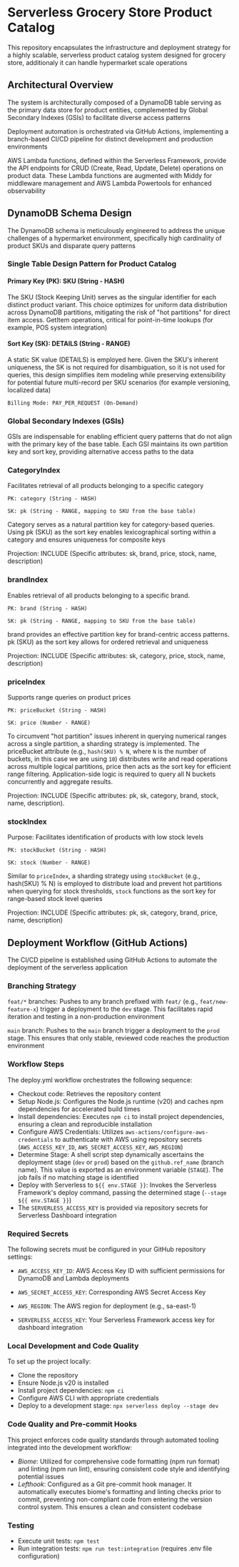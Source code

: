 # Serverless Grocery Store Product Catalog
This repository encapsulates the infrastructure and deployment strategy for a highly scalable, serverless product catalog system designed for grocery store, additionaly it can handle hypermarket scale operations

## Architectural Overview
The system is architecturally composed of a DynamoDB table serving as the primary data store for product entities, complemented by Global Secondary Indexes (GSIs) to facilitate diverse access patterns

Deployment automation is orchestrated via GitHub Actions, implementing a branch-based CI/CD pipeline for distinct development and production environments

AWS Lambda functions, defined within the Serverless Framework, provide the API endpoints for CRUD (Create, Read, Update, Delete) operations on product data. These Lambda functions are augmented with Middy for middleware management and AWS Lambda Powertools for enhanced observability

## DynamoDB Schema Design
The DynamoDB schema is meticulously engineered to address the unique challenges of a hypermarket environment, specifically high cardinality of product SKUs and disparate query patterns

### Single Table Design Pattern for Product Catalog
#### Primary Key (PK): SKU (String - HASH)

The SKU (Stock Keeping Unit) serves as the singular identifier for each distinct product variant. This choice optimizes for uniform data distribution across DynamoDB partitions, mitigating the risk of "hot partitions" for direct item access. GetItem operations, critical for point-in-time lookups (for example, POS system integration)

#### Sort Key (SK): DETAILS (String - RANGE)

A static SK value (DETAILS) is employed here.
Given the SKU's inherent uniqueness, the SK is not required for disambiguation, so it is not used for queries, this design simplifies item modeling while preserving extensibility for potential future multi-record per SKU scenarios (for example versioning, localized data)

`Billing Mode: PAY_PER_REQUEST (On-Demand)`


### Global Secondary Indexes (GSIs)
GSIs are indispensable for enabling efficient query patterns that do not align with the primary key of the base table. Each GSI maintains its own partition key and sort key, providing alternative access paths to the data

### CategoryIndex

Facilitates retrieval of all products belonging to a specific category

`PK: category (String - HASH)`

`SK: pk (String - RANGE, mapping to SKU from the base table)`

Category serves as a natural partition key for category-based queries. Using pk (SKU) as the sort key enables lexicographical sorting within a category and ensures uniqueness for composite keys

Projection: INCLUDE (Specific attributes: sk, brand, price, stock, name, description)

### brandIndex

Enables retrieval of all products belonging to a specific brand.

`PK: brand (String - HASH)`

`SK: pk (String - RANGE, mapping to SKU from the base table)`

brand provides an effective partition key for brand-centric access patterns. pk (SKU) as the sort key allows for ordered retrieval and uniqueness

Projection: INCLUDE (Specific attributes: sk, category, price, stock, name, description)

### priceIndex

Supports range queries on product prices

`PK: priceBucket (String - HASH)`

`SK: price (Number - RANGE)`

To circumvent "hot partition" issues inherent in querying numerical ranges across a single partition, a sharding strategy is implemented.
The priceBucket attribute (e.g., `hash(SKU) % N`, where `N` is the number of buckets, in this case we are using `10`) distributes write and read operations across multiple logical partitions, price then acts as the sort key for efficient range filtering. Application-side logic is required to query all N buckets concurrently and aggregate results.

Projection: INCLUDE (Specific attributes: pk, sk, category, brand, stock, name, description).

### stockIndex

Purpose: Facilitates identification of products with low stock levels

`PK: stockBucket (String - HASH)`

`SK: stock (Number - RANGE)`

Similar to `priceIndex`, a sharding strategy using `stockBucket` (e.g., hash(SKU) % N) is employed to distribute load and prevent hot partitions when querying for stock thresholds, `stock` functions as the sort key for range-based stock level queries

Projection: INCLUDE (Specific attributes: pk, sk, category, brand, price, name, description)

## Deployment Workflow (GitHub Actions)
The CI/CD pipeline is established using GitHub Actions to automate the deployment of the serverless application

### Branching Strategy
`feat/*` branches: Pushes to any branch prefixed with `feat/` (e.g., `feat/new-feature-x`) trigger a deployment to the `dev` stage. This facilitates rapid iteration and testing in a non-production environment

`main` branch: Pushes to the `main` branch trigger a deployment to the `prod` stage. This ensures that only stable, reviewed code reaches the production environment

### Workflow Steps
The deploy.yml workflow orchestrates the following sequence:
- Checkout code: Retrieves the repository content
- Setup Node.js: Configures the Node.js runtime (v20) and caches npm dependencies for accelerated build times
- Install dependencies: Executes `npm ci` to install project dependencies, ensuring a clean and reproducible installation
- Configure AWS Credentials: Utilizes `aws-actions/configure-aws-credentials` to authenticate with AWS using repository secrets (`AWS_ACCESS_KEY_ID`, `AWS_SECRET_ACCESS_KEY`, `AWS_REGION`)
- Determine Stage: A shell script step dynamically ascertains the deployment stage (`dev` or `prod`) based on the `github.ref_name` (branch name). This value is exported as an environment variable (`STAGE`). The job fails if no matching stage is identified
- Deploy with Serverless to `${{ env.STAGE }}`: Invokes the Serverless Framework's deploy command, passing the determined stage (`--stage ${{ env.STAGE }}`)
- The `SERVERLESS_ACCESS_KEY` is provided via repository secrets for Serverless Dashboard integration

### Required Secrets
The following secrets must be configured in your GitHub repository settings:

- `AWS_ACCESS_KEY_ID`: AWS Access Key ID with sufficient permissions for DynamoDB and Lambda deployments

- `AWS_SECRET_ACCESS_KEY`: Corresponding AWS Secret Access Key

- `AWS_REGION`: The AWS region for deployment (e.g., sa-east-1)

- `SERVERLESS_ACCESS_KEY`: Your Serverless Framework access key for dashboard integration

### Local Development and Code Quality
To set up the project locally:

- Clone the repository
- Ensure Node.js v20 is installed
- Install project dependencies: `npm ci`
- Configure AWS CLI with appropriate credentials
- Deploy to a development stage: `npx serverless deploy --stage dev`

### Code Quality and Pre-commit Hooks
This project enforces code quality standards through automated tooling integrated into the development workflow:

- *Biome*: Utilized for comprehensive code formatting (npm run format) and linting (npm run lint), ensuring consistent code style and identifying potential issues
- *Lefthook*: Configured as a Git pre-commit hook manager. It automatically executes biome's formatting and linting checks prior to commit, preventing non-compliant code from entering the version control system. This ensures a clean and consistent codebase

### Testing
- Execute unit tests: `npm test`
- Run integration tests: `npm run test:integration` (requires .env file configuration)
